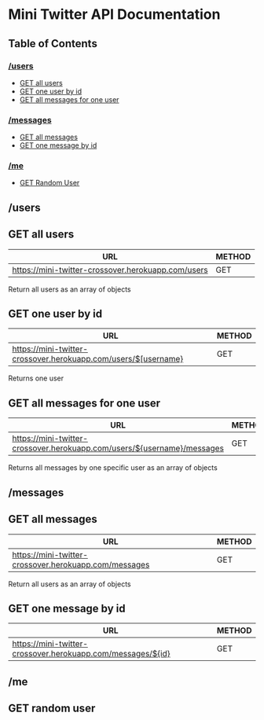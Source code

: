 # Mini Twitter API Documentation


## Table of Contents

### [/users](#/users)

- [GET all users](#get-all-users)
- [GET one user by id](#get-one-user-by-id)
- [GET all messages for one user](#get-all-messages-for-one-user)

### [/messages](#/messages)

- [GET all messages](#get-all-messages)
- [GET one message by id](#get-one-message-by-id)

### [/me](#/me)

- [GET Random User](#get-random-user)

## /users

## GET all users

| URL       | METHOD |
| --------- | ------ |
| https://mini-twitter-crossover.herokuapp.com/users | GET    |

Return all users as an array of objects

## GET one user by id

| URL       | METHOD |
| --------- | ------ |
| https://mini-twitter-crossover.herokuapp.com/users/$[username} | GET

Returns one user 

## GET all messages for one user

| URL       | METHOD |
| --------- | ------ |
| https://mini-twitter-crossover.herokuapp.com/users/${username}/messages | GET

Returns all messages by one specific user as an array of objects

## /messages

## GET all messages

| URL       | METHOD |
| --------- | ------ |
| https://mini-twitter-crossover.herokuapp.com/messages | GET    |

Return all users as an array of objects

## GET one message by id

| URL       | METHOD |
| --------- | ------ |
| https://mini-twitter-crossover.herokuapp.com/messages/${id} | GET    |

## /me

## GET random user
